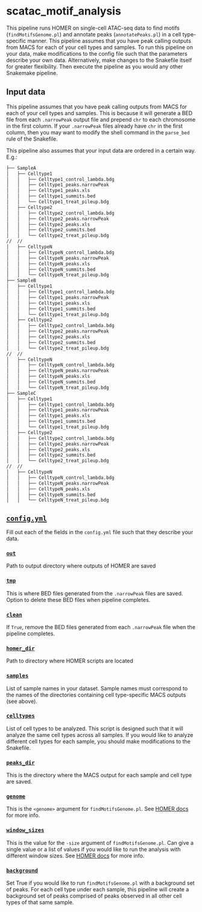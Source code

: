 # scatac_motif_analysis

This pipeline runs HOMER on single-cell ATAC-seq data to find motifs (`findMotifsGenome.pl`) and annotate peaks (`annotatePeaks.pl`) in a cell type-specific manner. This pipeline assumes that you have peak calling outputs from MACS for each of your cell types and samples. To run this pipeline on your data, make modifications to the config file such that the parameters describe your own data. Alternatively, make changes to the Snakefile itself for greater flexibility. Then execute the pipeline as you would any other Snakemake pipeline.

## Input data
This pipeline assumes that you have peak calling outputs from MACS for each of your cell types and samples. This is because it will generate a BED file from each `.narrowPeak` output file and prepend `chr` to each chromosome in the first column. If your `.narrowPeak` files already have `chr` in the first column, then you may want to modify the shell command in the `parse_bed` rule of the Snakefile.

This pipeline also assumes that your input data are ordered in a certain way. E.g.:
```bash
├── SampleA
│   ├── Celltype1
│   │   ├── Celltype1_control_lambda.bdg
│   │   ├── Celltype1_peaks.narrowPeak
│   │   ├── Celltype1_peaks.xls
│   │   ├── Celltype1_summits.bed
│   │   └── Celltype1_treat_pileup.bdg
│   ├── Celltype2
│   │   ├── Celltype2_control_lambda.bdg
│   │   ├── Celltype2_peaks.narrowPeak
│   │   ├── Celltype2_peaks.xls
│   │   ├── Celltype2_summits.bed
│   │   └── Celltype2_treat_pileup.bdg
//  //  
│   ├── CelltypeN
│   │   ├── CelltypeN_control_lambda.bdg
│   │   ├── CelltypeN_peaks.narrowPeak
│   │   ├── CelltypeN_peaks.xls
│   │   ├── CelltypeN_summits.bed
│   │   └── CelltypeN_treat_pileup.bdg
├── SampleB
│   ├── Celltype1
│   │   ├── Celltype1_control_lambda.bdg
│   │   ├── Celltype1_peaks.narrowPeak
│   │   ├── Celltype1_peaks.xls
│   │   ├── Celltype1_summits.bed
│   │   └── Celltype1_treat_pileup.bdg
│   ├── Celltype2
│   │   ├── Celltype2_control_lambda.bdg
│   │   ├── Celltype2_peaks.narrowPeak
│   │   ├── Celltype2_peaks.xls
│   │   ├── Celltype2_summits.bed
│   │   └── Celltype2_treat_pileup.bdg
//  //  
│   ├── CelltypeN
│   │   ├── CelltypeN_control_lambda.bdg
│   │   ├── CelltypeN_peaks.narrowPeak
│   │   ├── CelltypeN_peaks.xls
│   │   ├── CelltypeN_summits.bed
│   │   └── CelltypeN_treat_pileup.bdg
├── SampleC
│   ├── Celltype1
│   │   ├── Celltype1_control_lambda.bdg
│   │   ├── Celltype1_peaks.narrowPeak
│   │   ├── Celltype1_peaks.xls
│   │   ├── Celltype1_summits.bed
│   │   └── Celltype1_treat_pileup.bdg
│   ├── Celltype2
│   │   ├── Celltype2_control_lambda.bdg
│   │   ├── Celltype2_peaks.narrowPeak
│   │   ├── Celltype2_peaks.xls
│   │   ├── Celltype2_summits.bed
│   │   └── Celltype2_treat_pileup.bdg
//  //  
│   ├── CelltypeN
│   │   ├── CelltypeN_control_lambda.bdg
│   │   ├── CelltypeN_peaks.narrowPeak
│   │   ├── CelltypeN_peaks.xls
│   │   ├── CelltypeN_summits.bed
│   │   └── CelltypeN_treat_pileup.bdg
```

## [`config.yml`](https://github.com/zrcjessica/scatac_motif_analysis/blob/main/config.yml)
Fill out each of the fields in the `config.yml` file such that they describe your data.

### [`out`](https://github.com/zrcjessica/scatac_motif_analysis/blob/8b80306c4ee164c16417505e4cb37e4d7fc87a3d/config.yml#L1)
Path to output directory where outputs of HOMER are saved

### [`tmp`](https://github.com/zrcjessica/scatac_motif_analysis/blob/8b80306c4ee164c16417505e4cb37e4d7fc87a3d/config.yml#L2)
This is where BED files generated from the `.narrowPeak` files are saved. Option to delete these BED files when pipeline completes. 

### [`clean`](https://github.com/zrcjessica/scatac_motif_analysis/blob/8b80306c4ee164c16417505e4cb37e4d7fc87a3d/config.yml#L42)
If `True`, remove the BED files generated from each `.narrowPeak` file when the pipeline completes. 

### [`homer_dir`](https://github.com/zrcjessica/scatac_motif_analysis/blob/8b80306c4ee164c16417505e4cb37e4d7fc87a3d/config.yml#L5)
Path to directory where HOMER scripts are located

### [`samples`](https://github.com/zrcjessica/scatac_motif_analysis/blob/8b80306c4ee164c16417505e4cb37e4d7fc87a3d/config.yml#L7)
List of sample names in your dataset. Sample names must correspond to the names of the directories containing cell type-specific MACS outputs (see above). 

### [`celltypes`](https://github.com/zrcjessica/scatac_motif_analysis/blob/8b80306c4ee164c16417505e4cb37e4d7fc87a3d/config.yml#L11)
List of cell types to be analyzed. This script is designed such that it will analyze the same cell types across all samples. If you would like to analyze different cell types for each sample, you should make modifications to the Snakefile. 

### [`peaks_dir`](https://github.com/zrcjessica/scatac_motif_analysis/blob/8b80306c4ee164c16417505e4cb37e4d7fc87a3d/config.yml#L29)
This is the directory where the MACS output for each sample and cell type are saved. 

### [`genome`](https://github.com/zrcjessica/scatac_motif_analysis/blob/8b80306c4ee164c16417505e4cb37e4d7fc87a3d/config.yml#L32)
This is the `<genome>` argument for `findMotifsGenome.pl`. See [HOMER docs](http://homer.ucsd.edu/homer/ngs/peakMotifs.html) for more info.

### [`window_sizes`](https://github.com/zrcjessica/scatac_motif_analysis/blob/8b80306c4ee164c16417505e4cb37e4d7fc87a3d/config.yml#L33)
This is the value for the `-size` argument of `findMotifsGenome.pl`. Can give a single value or a list of values if you would like to run the analysis with different window sizes. See [HOMER docs](http://homer.ucsd.edu/homer/ngs/peakMotifs.html) for more info.

### [`background`](https://github.com/zrcjessica/scatac_motif_analysis/blob/8b80306c4ee164c16417505e4cb37e4d7fc87a3d/config.yml#L38)
Set True if you would like to run `findMotifsGenome.pl` with a background set of peaks. For each cell type under each sample, this pipeline will create a background set of peaks comprised of peaks observed in all other cell types of that same sample.

